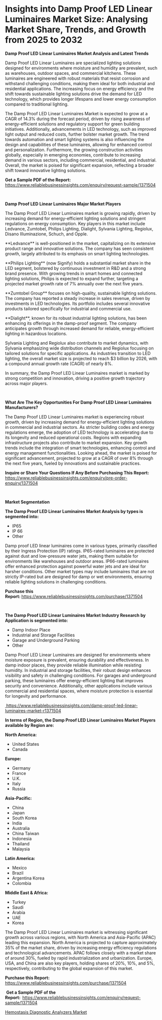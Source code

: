 <p><h1>Insights into Damp Proof LED Linear Luminaires Market Size: Analysing Market Share, Trends, and Growth from 2025 to 2032</h1></p><p><strong>Damp Proof LED Linear Luminaires Market Analysis and Latest Trends</strong></p>
<p><p>Damp Proof LED Linear Luminaires are specialized lighting solutions designed for environments where moisture and humidity are prevalent, such as warehouses, outdoor spaces, and commercial kitchens. These luminaires are engineered with robust materials that resist corrosion and withstand challenging conditions, making them ideal for both industrial and residential applications. The increasing focus on energy efficiency and the shift towards sustainable lighting solutions drive the demand for LED technology, which provides longer lifespans and lower energy consumption compared to traditional lighting.</p><p>The Damp Proof LED Linear Luminaires Market is expected to grow at a CAGR of 14.3% during the forecast period, driven by rising awareness of energy-efficient solutions and regulatory support for green building initiatives. Additionally, advancements in LED technology, such as improved light output and reduced costs, further bolster market growth. The trend towards automation and smart lighting systems is also influencing the design and capabilities of these luminaires, allowing for enhanced control and personalization. Furthermore, the growing construction activities globally, especially in emerging economies, contribute to increasing demand in various sectors, including commercial, residential, and industrial. Overall, the market is poised for significant expansion, reflecting a broader shift toward innovative lighting solutions.</p></p>
<p><strong>Get a Sample PDF of the Report:&nbsp;</strong> <a href="https://www.reliablebusinessinsights.com/enquiry/request-sample/1371504?utm_campaign=2245&utm_medium=2&utm_source=Github&utm_content=ia&utm_term=22032025&utm_id=damp-proof-led-linear-luminaires">https://www.reliablebusinessinsights.com/enquiry/request-sample/1371504</a></p>
<p>&nbsp;</p>
<p><strong>Damp Proof LED Linear Luminaires Major Market Players</strong></p>
<p><p>The Damp Proof LED Linear Luminaires market is growing rapidly, driven by increasing demand for energy-efficient lighting solutions and stringent regulations on energy consumption. Key players in this market include Ledvance, Zumtobel, Philips Lighting, Dialight, Sylvania Lighting, Regiolux, Disano Illuminazione, Schuch, and Opple.</p><p>**Ledvance** is well-positioned in the market, capitalizing on its extensive product range and innovative solutions. The company has seen consistent growth, largely attributed to its emphasis on smart lighting technologies. </p><p>**Philips Lighting** (now Signify) holds a substantial market share in the LED segment, bolstered by continuous investment in R&D and a strong brand presence. With growing trends in smart homes and connected lighting solutions, Philips is expected to expand further, targeting a projected market growth rate of 7% annually over the next five years.</p><p>**Zumtobel Group** focuses on high-quality, sustainable lighting solutions. The company has reported a steady increase in sales revenue, driven by investments in LED technologies. Its portfolio includes several innovative products tailored specifically for industrial and commercial use.</p><p>**Dialight**, known for its robust industrial lighting solutions, has been enhancing its offerings in the damp-proof segment. The company anticipates growth through increased demand for reliable, energy-efficient lighting in hazardous locations.</p><p>Sylvania Lighting and Regiolux also contribute to market dynamics, with Sylvania emphasizing wide distribution channels and Regiolux focusing on tailored solutions for specific applications. As industries transition to LED lighting, the overall market size is projected to reach $3 billion by 2026, with a compound annual growth rate (CAGR) of nearly 8%. </p><p>In summary, the Damp Proof LED Linear Luminaires market is marked by strong competition and innovation, driving a positive growth trajectory across major players.</p></p>
<p>&nbsp;</p>
<p><strong>What Are The Key Opportunities For Damp Proof LED Linear Luminaires Manufacturers?</strong></p>
<p><p>The Damp Proof LED Linear Luminaires market is experiencing robust growth, driven by increasing demand for energy-efficient lighting solutions in commercial and industrial sectors. As stricter building codes and energy regulations emerge, the adoption of LED technology is accelerating due to its longevity and reduced operational costs. Regions with expanding infrastructure projects also contribute to market expansion. Key growth trends include the integration of smart technologies, enhancing control and energy management functionalities. Looking ahead, the market is poised for significant advancement, projected to grow at a CAGR of over 8% through the next five years, fueled by innovations and sustainable practices.</p></p>
<p><strong>Inquire or Share Your Questions If Any Before Purchasing This Report:</strong> <a href="https://www.reliablebusinessinsights.com/enquiry/pre-order-enquiry/1371504?utm_campaign=2245&utm_medium=2&utm_source=Github&utm_content=ia&utm_term=22032025&utm_id=damp-proof-led-linear-luminaires">https://www.reliablebusinessinsights.com/enquiry/pre-order-enquiry/1371504</a></p>
<p>&nbsp;</p>
<p><strong>Market Segmentation</strong></p>
<p><strong>The Damp Proof LED Linear Luminaires Market Analysis by types is segmented into:</strong></p>
<p><ul><li>IP65</li><li>IP 66</li><li>Other</li></ul></p>
<p><p>Damp proof LED linear luminaires come in various types, primarily classified by their Ingress Protection (IP) ratings. IP65-rated luminaires are protected against dust and low-pressure water jets, making them suitable for environments like warehouses and outdoor areas. IP66-rated luminaires offer enhanced protection against powerful water jets and are ideal for harsher conditions. Other market types may include luminaires that are not strictly IP-rated but are designed for damp or wet environments, ensuring reliable lighting solutions in challenging conditions.</p></p>
<p><strong>Purchase this Report:&nbsp;</strong><a href="https://www.reliablebusinessinsights.com/purchase/1371504?utm_campaign=2245&utm_medium=2&utm_source=Github&utm_content=ia&utm_term=22032025&utm_id=damp-proof-led-linear-luminaires">https://www.reliablebusinessinsights.com/purchase/1371504</a></p>
<p>&nbsp;</p>
<p><strong>The Damp Proof LED Linear Luminaires Market Industry Research by Application is segmented into:</strong></p>
<p><ul><li>Damp Indoor Place</li><li>Industrial and Storage Facilities</li><li>Garage and Underground Parking</li><li>Other</li></ul></p>
<p><p>Damp Proof LED Linear Luminaires are designed for environments where moisture exposure is prevalent, ensuring durability and effectiveness. In damp indoor places, they provide reliable illumination while resisting humidity. In industrial and storage facilities, their robust design enhances visibility and safety in challenging conditions. For garages and underground parking, these luminaires offer energy-efficient lighting that improves security and convenience. Additionally, other applications include various commercial and residential spaces, where moisture protection is essential for longevity and performance.</p></p>
<p><a href="https://www.reliablebusinessinsights.com/damp-proof-led-linear-luminaires-market-r1371504?utm_campaign=2245&utm_medium=2&utm_source=Github&utm_content=ia&utm_term=22032025&utm_id=damp-proof-led-linear-luminaires">&nbsp;https://www.reliablebusinessinsights.com/damp-proof-led-linear-luminaires-market-r1371504</a></p>
<p><strong>In terms of Region, the Damp Proof LED Linear Luminaires Market Players available by Region are:</strong></p>
<p>
    <p> <strong> North America: </strong>
        <ul>
            <li>United States</li>
            <li>Canada</li>
        </ul>
        </p> 
    <p> <strong> Europe: </strong>
        <ul>
            <li>Germany</li>
            <li>France</li>
            <li>U.K.</li>
            <li>Italy</li>
            <li>Russia</li>
        </ul>
        </p> 
    <p> <strong> Asia-Pacific: </strong>
        <ul>
            <li>China</li>
            <li>Japan</li>
            <li>South Korea</li>
            <li>India</li>
            <li>Australia</li>
            <li>China Taiwan</li>
            <li>Indonesia</li>
            <li>Thailand</li>
            <li>Malaysia</li>
        </ul>
        </p> 
    <p> <strong> Latin America: </strong>
        <ul>
            <li>Mexico</li>
            <li>Brazil</li>
            <li>Argentina Korea</li>
            <li>Colombia</li>
        </ul>
        </p> 
    <p> <strong> Middle East & Africa: </strong>
        <ul>
            <li>Turkey</li>
            <li>Saudi</li>
            <li>Arabia</li>
            <li>UAE</li>
            <li>Korea</li>
        </ul>
    </p>
    </p>
<p><p>The Damp Proof LED Linear Luminaires market is witnessing significant growth across various regions, with North America and Asia-Pacific (APAC) leading this expansion. North America is projected to capture approximately 35% of the market share, driven by increasing energy efficiency regulations and technological advancements. APAC follows closely with a market share of around 30%, fueled by rapid industrialization and urbanization. Europe, USA, and China are also key players, holding shares of 20%, 10%, and 5%, respectively, contributing to the global expansion of this market.</p></p>
<p><strong>Purchase this Report: </strong><a href="https://www.reliablebusinessinsights.com/purchase/1371504?utm_campaign=2245&utm_medium=2&utm_source=Github&utm_content=ia&utm_term=22032025&utm_id=damp-proof-led-linear-luminaires">https://www.reliablebusinessinsights.com/purchase/1371504</a></p>
<p>&nbsp;<strong>Get a Sample PDF of the Report:&nbsp;&nbsp;</strong><a href="https://www.reliablebusinessinsights.com/enquiry/request-sample/1371504?utm_campaign=2245&utm_medium=2&utm_source=Github&utm_content=ia&utm_term=22032025&utm_id=damp-proof-led-linear-luminaires">https://www.reliablebusinessinsights.com/enquiry/request-sample/1371504</a></p>
<p><strong></strong></p>
<p><p><a href="https://github.com/LilianFaulkner65/Market-Research-Report-List-2/blob/main/hemostasis-diagnostic-analyzers-market.md?utm_campaign=2245&utm_medium=2&utm_source=Github&utm_content=ia&utm_term=22032025&utm_id=damp-proof-led-linear-luminaires">Hemostasis Diagnostic Analyzers Market</a></p></p>
